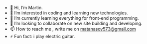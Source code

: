 - 👋 Hi, I’m Martin.
- 👀 I’m interested in coding and learning new technologies.
- 🌱 I’m currently learning everything for front-end programming.
- 💞️ I’m looking to collaborate on new site building and developing.
- 📫 How to reach me , write me on matanasov573@gmail.com
- ⚡ Fun fact: i play electric guitar.

<!---
Martin-Atanasov123/Martin-Atanasov123 is a ✨ special ✨ repository because its `README.md` (this file) appears on your GitHub profile.
You can click the Preview link to take a look at your changes.
--->
